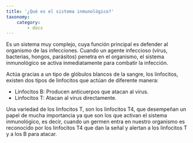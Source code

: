 ```yaml
---
title: '¿Qué es el sistema inmunológico?'
taxonomy:
    category:
        - docs
---
```


Es un sistema muy complejo, cuya función principal es defender al organismo de las infecciones. Cuando un agente infeccioso (virus, bacterias, hongos, parásitos) penetra en el organismo, el sistema inmunológico se activa inmediatamente para combatir la infección.

Actúa gracias a un tipo de glóbulos blancos de la sangre, los linfocitos, existen dos tipos de linfocitos que actúan de diferente manera:

* Linfocitos B: Producen anticuerpos que atacan al virus.
* Linfocitos T: Atacan al virus directamente.

Una variedad de los linfocitos T, son los linfocitos T4, que desempeñan un papel de mucha importancia ya que son los que activan el sistema inmunológico, es decir, cuando un germen entra en nuestro organismo es reconocido por los linfocitos T4 que dan la señal y alertan a los linfocitos T y a los B para atacar.